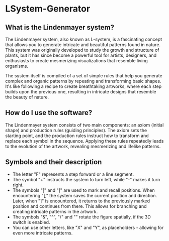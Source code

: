 # LSystem-Generator
## What is the Lindenmayer system?

The Lindenmayer system, also known as L-system, is a fascinating concept that allows you to generate intricate and beautiful patterns found in nature. This system was originally developed to study the growth and structure of plants, but it has since become a powerful tool for artists, designers, and enthusiasts to create mesmerizing visualizations that resemble living organisms.

The system itself is compiled of a set of simple rules that help you generate complex and organic patterns by repeating and transforming basic shapes. It's like following a recipe to create breathtaking artworks, where each step builds upon the previous one, resulting in intricate designs that resemble the beauty of nature.

## How do I use the software?

The Lindenmayer system consists of two main components: an axiom (initial shape) and production rules (guiding principles). The axiom sets the starting point, and the production rules instruct how to transform and replace each symbol in the sequence. Applying these rules repeatedly leads to the evolution of the artwork, revealing mesmerizing and lifelike patterns.

## Symbols and their description

* The letter "F" represents a step forward or a line segment.
* The symbol "+" instructs the system to turn left, while "-" makes it turn right.
* The symbols "[" and "]" are used to mark and recall positions. When encountering "[," the system saves the current position and direction. Later, when "]" is encountered, it returns to the previously marked position and continues from there. This allows for branching and creating intricate patterns in the artwork.
* The symbols "&", "^", "/" and "\" rotate the figure spatially, if the 3D switch is enabled.
* You can use other letters, like "X" and "Y", as placeholders - allowing for even more intricate patterns.

